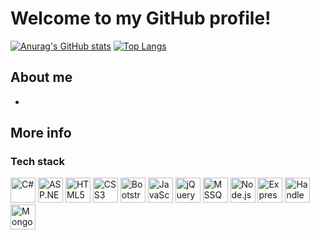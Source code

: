 # Welcome to my GitHub profile!
[![Anurag's GitHub stats](https://github-readme-stats.vercel.app/api?username=rachev3)](https://github.com/anuraghazra/github-readme-stats)
[![Top Langs](https://github-readme-stats.vercel.app/api/top-langs/?username=rachev3)](https://github.com/anuraghazra/github-readme-stats)
## About me

- 

## More info
### Tech stack
<p>
<img src="https://cdn.jsdelivr.net/gh/devicons/devicon/icons/csharp/csharp-original.svg" alt="C#" width="40" height="40" />
<img src="https://cdn.jsdelivr.net/gh/devicons/devicon/icons/dot-net/dot-net-original.svg" alt="ASP.NET" width="40" height="40" />
<img src="https://cdn.jsdelivr.net/gh/devicons/devicon/icons/html5/html5-original.svg" alt="HTML5" width="40" height="40" />
<img src="https://cdn.jsdelivr.net/gh/devicons/devicon/icons/css3/css3-original.svg" alt="CSS3" width="40" height="40" />
<img src="https://cdn.jsdelivr.net/gh/devicons/devicon/icons/bootstrap/bootstrap-original.svg" alt="Bootstrap" width="40" height="40" />
<img src="https://cdn.jsdelivr.net/gh/devicons/devicon/icons/javascript/javascript-original.svg" alt="JavaScript" width="40" height="40" />
<img src="https://cdn.jsdelivr.net/gh/devicons/devicon/icons/jquery/jquery-original.svg" alt="jQuery" width="40" height="40" />
<img src="https://cdn.jsdelivr.net/gh/devicons/devicon/icons/microsoftsqlserver/microsoftsqlserver-plain.svg" alt="MSSQL" width="40" height="40" />
<img src="https://cdn.jsdelivr.net/gh/devicons/devicon/icons/nodejs/nodejs-original.svg" alt="Node.js" width="40" height="40" />
<img src="https://cdn.jsdelivr.net/gh/devicons/devicon/icons/express/express-original.svg" alt="Express.js" width="40" height="40" />
<img src="https://cdn.jsdelivr.net/gh/devicons/devicon/icons/handlebars/handlebars-original.svg" alt="Handlebars" width="40" height="40" />
<img src="https://cdn.jsdelivr.net/gh/devicons/devicon/icons/mongodb/mongodb-original.svg" alt="MongoDB" width="40" height="40" />

</p>



